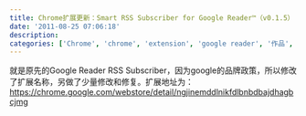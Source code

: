 ```yaml
---
title: Chrome扩展更新：Smart RSS Subscriber for Google Reader™（v0.1.5）
date: '2011-08-25 07:06:18'
description: 
categories: ['Chrome', 'chrome', 'extension', 'google reader', '作品', '扩展', '新版本', '阅读']
---
```


就是原先的Google Reader RSS Subscriber，因为google的品牌政策，所以修改了扩展名称，另做了少量修改和修复。扩展地址为：
https://chrome.google.com/webstore/detail/ngjinemddlnikfdlbnbdbajdhagbcjmg
